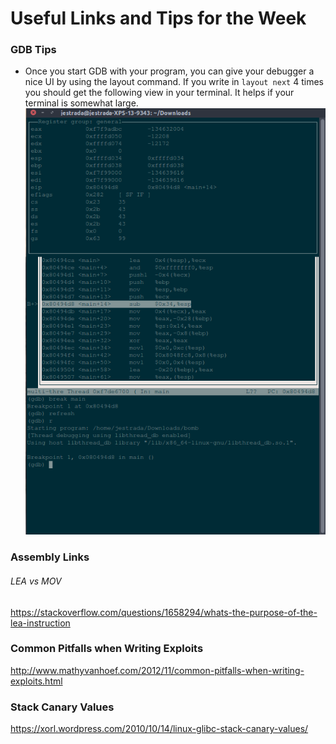 # Useful Links and Tips for the Week

### GDB Tips
- Once you start GDB with your program, you can give your debugger a nice UI by using the layout command. If you write in ``` layout next ``` 4 times you should get the following view in your terminal. It helps if your terminal is somewhat large.   
![GDB](img/gdb.png)

### Assembly Links
###### LEA vs MOV
https://stackoverflow.com/questions/1658294/whats-the-purpose-of-the-lea-instruction


### Common Pitfalls when Writing Exploits
http://www.mathyvanhoef.com/2012/11/common-pitfalls-when-writing-exploits.html

### Stack Canary Values
https://xorl.wordpress.com/2010/10/14/linux-glibc-stack-canary-values/
